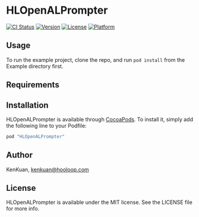 # HLOpenALPrompter

[![CI Status](http://img.shields.io/travis/KenKuan/HLOpenALPrompter.svg?style=flat)](https://travis-ci.org/KenKuan/HLOpenALPrompter)
[![Version](https://img.shields.io/cocoapods/v/HLOpenALPrompter.svg?style=flat)](http://cocoapods.org/pods/HLOpenALPrompter)
[![License](https://img.shields.io/cocoapods/l/HLOpenALPrompter.svg?style=flat)](http://cocoapods.org/pods/HLOpenALPrompter)
[![Platform](https://img.shields.io/cocoapods/p/HLOpenALPrompter.svg?style=flat)](http://cocoapods.org/pods/HLOpenALPrompter)

## Usage

To run the example project, clone the repo, and run `pod install` from the Example directory first.

## Requirements

## Installation

HLOpenALPrompter is available through [CocoaPods](http://cocoapods.org). To install
it, simply add the following line to your Podfile:

```ruby
pod "HLOpenALPrompter"
```

## Author

KenKuan, kenkuan@hooloop.com

## License

HLOpenALPrompter is available under the MIT license. See the LICENSE file for more info.
